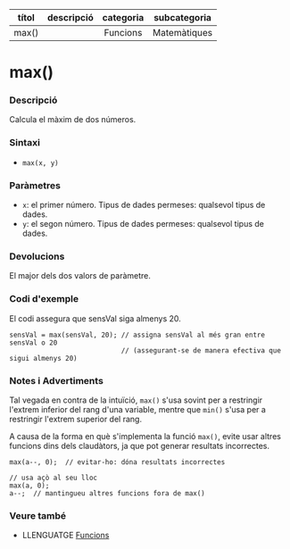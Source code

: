 
| títol | descripció   | categoria  | subcategoria        |
| :---: | :----------: | :--------: | :-----------------: |
| max() | | Funcions | Matemàtiques |

# max()

### Descripció

Calcula el màxim de dos números.

### Sintaxi

* `max(x, y)`

### Paràmetres

* `x`: el primer número. Tipus de dades permeses: qualsevol tipus de dades.  
* `y`: el segon número. Tipus de dades permeses: qualsevol tipus de dades.

### Devolucions

El major dels dos valors de paràmetre.

### Codi d'exemple

El codi assegura que sensVal siga almenys 20.

```
sensVal = max(sensVal, 20); // assigna sensVal al més gran entre sensVal o 20
                            // (assegurant-se de manera efectiva que sigui almenys 20)
```

### Notes i Advertiments

Tal vegada en contra de la intuïció, `max()` s'usa sovint per a restringir l'extrem inferior del rang d'una variable, mentre que `min()` s'usa per a restringir l'extrem superior del rang.

A causa de la forma en què s'implementa la funció `max()`, evite usar altres funcions dins dels claudàtors, ja que pot generar resultats incorrectes.

```
max(a--, 0);  // evitar-ho: dóna resultats incorrectes

// usa açò al seu lloc
max(a, 0);
a--;  // mantingueu altres funcions fora de max()
```

### Veure també

* LLENGUATGE [Funcions](../Funcions.md)
